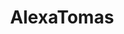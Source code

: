 ---
title: AlexaTomas
crosslinks:
- outercourse
- livven
- porninfifteenseconds
- nsfw_gifs
- PornParody
---